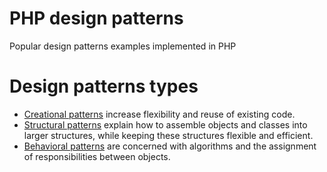 # PHP design patterns
Popular design patterns examples implemented in PHP

# Design patterns types
- [Creational patterns](https://github.com/lxst-one/PHP-design-patterns/blob/main/creational) increase flexibility and reuse of existing code.
- [Structural patterns](https://github.com/lxst-one/PHP-design-patterns/blob/main/structural) explain how to assemble objects and classes into larger structures, while keeping these structures flexible and efficient.
- [Behavioral patterns](https://github.com/lxst-one/PHP-design-patterns/blob/main/behavioral) are concerned with algorithms and the assignment of responsibilities between objects.